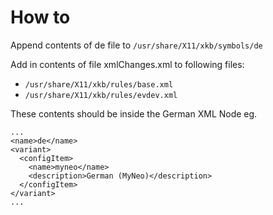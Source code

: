 # How to
Append contents of de file to 
`/usr/share/X11/xkb/symbols/de`

Add in contents of file xmlChanges.xml to following files:
* `/usr/share/X11/xkb/rules/base.xml`
* `/usr/share/X11/xkb/rules/evdev.xml`

These contents should be inside the German XML Node eg.
```
...
<name>de</name>
<variant>
  <configItem>
	<name>myneo</name>
	<description>German (MyNeo)</description>
  </configItem>
</variant>
...
```

